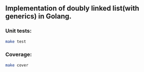 ## Implementation of doubly linked list(with generics) in Golang.

### Unit tests:
```bash
make test
```

### Coverage:
```bash
make cover
```
